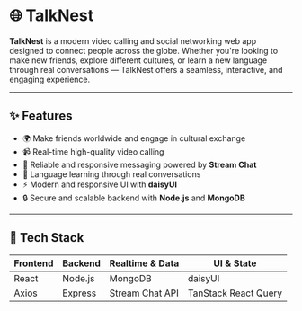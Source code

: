 # 🌐 TalkNest

**TalkNest** is a modern video calling and social networking web app designed to connect people across the globe. Whether you're looking to make new friends, explore different cultures, or learn a new language through real conversations — TalkNest offers a seamless, interactive, and engaging experience.

---

## ✨ Features

- 🌍 Make friends worldwide and engage in cultural exchange  
- 📹 Real-time high-quality video calling  
- 💬 Reliable and responsive messaging powered by **Stream Chat**  
- 🧠 Language learning through real conversations  
- ⚡ Modern and responsive UI with **daisyUI**  
- 🔒 Secure and scalable backend with **Node.js** and **MongoDB**

---

## 🚀 Tech Stack

| Frontend | Backend | Realtime & Data | UI & State |
|----------|---------|------------------|------------|
| React    | Node.js | MongoDB          | daisyUI    |
| Axios    | Express | Stream Chat API  | TanStack React Query |
